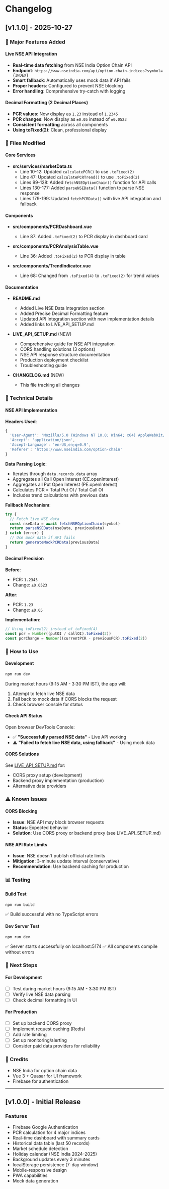 # Changelog

## [v1.1.0] - 2025-10-27

### 🎉 Major Features Added

#### Live NSE API Integration
- **Real-time data fetching** from NSE India Option Chain API
- **Endpoint**: `https://www.nseindia.com/api/option-chain-indices?symbol={INDEX}`
- **Smart fallback**: Automatically uses mock data if API fails
- **Proper headers**: Configured to prevent NSE blocking
- **Error handling**: Comprehensive try-catch with logging

#### Decimal Formatting (2 Decimal Places)
- **PCR values**: Now display as `1.23` instead of `1.2345`
- **PCR changes**: Now display as `±0.05` instead of `±0.0523`
- **Consistent formatting** across all components
- **Using toFixed(2)**: Clean, professional display

### 📝 Files Modified

#### Core Services
- **src/services/marketData.ts**
  - Line 10-12: Updated `calculatePCR()` to use `.toFixed(2)`
  - Line 47: Updated `calculatePCRTrend()` to use `.toFixed(2)`
  - Lines 99-128: Added `fetchNSEOptionChain()` function for API calls
  - Lines 130-177: Added `parseNSEData()` function to parse NSE response
  - Lines 179-199: Updated `fetchPCRData()` with live API integration and fallback

#### Components
- **src/components/PCRDashboard.vue**
  - Line 87: Added `.toFixed(2)` to PCR display in dashboard card

- **src/components/PCRAnalysisTable.vue**
  - Line 36: Added `.toFixed(2)` to PCR display in table

- **src/components/TrendIndicator.vue**
  - Line 68: Changed from `.toFixed(4)` to `.toFixed(2)` for trend values

#### Documentation
- **README.md**
  - Added Live NSE Data Integration section
  - Added Precise Decimal Formatting feature
  - Updated API Integration section with new implementation details
  - Added links to LIVE_API_SETUP.md

- **LIVE_API_SETUP.md** (NEW)
  - Comprehensive guide for NSE API integration
  - CORS handling solutions (3 options)
  - NSE API response structure documentation
  - Production deployment checklist
  - Troubleshooting guide

- **CHANGELOG.md** (NEW)
  - This file tracking all changes

### 🔧 Technical Details

#### NSE API Implementation

**Headers Used**:
```typescript
{
  'User-Agent': 'Mozilla/5.0 (Windows NT 10.0; Win64; x64) AppleWebKit/537.36',
  'Accept': 'application/json',
  'Accept-Language': 'en-US,en;q=0.9',
  'Referer': 'https://www.nseindia.com/option-chain'
}
```

**Data Parsing Logic**:
- Iterates through `data.records.data` array
- Aggregates all Call Open Interest (CE.openInterest)
- Aggregates all Put Open Interest (PE.openInterest)
- Calculates PCR = Total Put OI / Total Call OI
- Includes trend calculations with previous data

**Fallback Mechanism**:
```typescript
try {
  // Fetch live NSE data
  const nseData = await fetchNSEOptionChain(symbol)
  return parseNSEData(nseData, previousData)
} catch (error) {
  // Use mock data if API fails
  return generateMockPCRData(previousData)
}
```

#### Decimal Precision

**Before**:
- PCR: `1.2345`
- Change: `±0.0523`

**After**:
- PCR: `1.23`
- Change: `±0.05`

**Implementation**:
```typescript
// Using toFixed(2) instead of toFixed(4)
const pcr = Number((putOI / callOI).toFixed(2))
const pcrChange = Number((currentPCR - previousPCR).toFixed(2))
```

### 🚀 How to Use

#### Development
```bash
npm run dev
```

During market hours (9:15 AM - 3:30 PM IST), the app will:
1. Attempt to fetch live NSE data
2. Fall back to mock data if CORS blocks the request
3. Check browser console for status

#### Check API Status
Open browser DevTools Console:
- ✅ **"Successfully parsed NSE data"** - Live API working
- ⚠️ **"Failed to fetch live NSE data, using fallback"** - Using mock data

#### CORS Solutions
See [LIVE_API_SETUP.md](./LIVE_API_SETUP.md) for:
- CORS proxy setup (development)
- Backend proxy implementation (production)
- Alternative data providers

### ⚠️ Known Issues

#### CORS Blocking
- **Issue**: NSE API may block browser requests
- **Status**: Expected behavior
- **Solution**: Use CORS proxy or backend proxy (see LIVE_API_SETUP.md)

#### NSE API Rate Limits
- **Issue**: NSE doesn't publish official rate limits
- **Mitigation**: 3-minute update interval (conservative)
- **Recommendation**: Use backend caching for production

### 📊 Testing

#### Build Test
```bash
npm run build
```
✅ Build successful with no TypeScript errors

#### Dev Server Test
```bash
npm run dev
```
✅ Server starts successfully on localhost:5174
✅ All components compile without errors

### 🎯 Next Steps

#### For Development
- [ ] Test during market hours (9:15 AM - 3:30 PM IST)
- [ ] Verify live NSE data parsing
- [ ] Check decimal formatting in UI

#### For Production
- [ ] Set up backend CORS proxy
- [ ] Implement request caching (Redis)
- [ ] Add rate limiting
- [ ] Set up monitoring/alerting
- [ ] Consider paid data providers for reliability

### 🙏 Credits

- NSE India for option chain data
- Vue 3 + Quasar for UI framework
- Firebase for authentication

---

## [v1.0.0] - Initial Release

### Features
- Firebase Google Authentication
- PCR calculation for 4 major indices
- Real-time dashboard with summary cards
- Historical data table (last 50 records)
- Market schedule detection
- Holiday calendar (NSE India 2024-2025)
- Background updates every 3 minutes
- localStorage persistence (7-day window)
- Mobile-responsive design
- PWA capabilities
- Mock data generation
